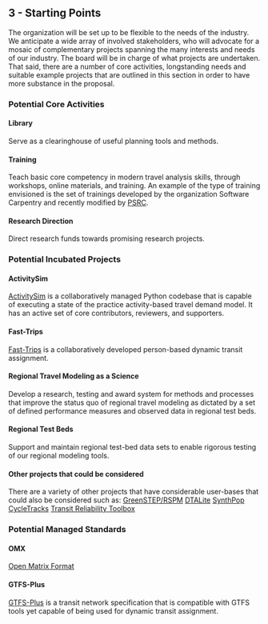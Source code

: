 ## 3 - Starting Points

The organization will be set up to be flexible to the needs of the industry.  We anticipate a wide array of involved stakeholders, who will advocate for a mosaic of complementary projects spanning the many interests and needs of our industry. The board will be in charge of what projects are undertaken.  That said, there are a number of core activities, longstanding needs and suitable example projects that are outlined in this section in order to have more substance in the proposal.

### Potential Core Activities

#### Library

Serve as a clearinghouse of useful planning tools and methods.

#### Training

Teach basic core competency in modern travel analysis skills, through workshops, online materials, and training. An example of the type of training envisioned is the set of trainings developed by the organization Software Carpentry and recently modified by [PSRC](https://github.com/psrc/novice-python). 

#### Research Direction

Direct research funds towards promising research projects.

### Potential Incubated Projects

#### ActivitySim

[ActivitySim](http://github.com/UDST/activitysim) is a collaboratively managed Python codebase that is capable of executing a state of the practice activity-based travel demand model.  It has an active set of core contributors, reviewers, and supporters.

#### Fast-Trips

[Fast-Trips](https://github.com/MetropolitanTransportationCommission/fast-trips) is a collaboratively developed person-based dynamic transit assignment.

#### Regional Travel Modeling as a Science

Develop a research, testing and award system for methods and processes that improve the status quo of regional travel modeling as dictated by a set of defined performance measures and observed data in regional test beds.

#### Regional Test Beds

Support and maintain regional test-bed data sets to enable rigorous testing of our regional modeling tools.

#### Other projects that could be considered

There are a variety of other projects that have considerable user-bases that could also be considered such as:
[GreenSTEP/RSPM](https://github.com/gregorbj/RSPM)
[DTALite](https://sites.google.com/site/dtalite/)
[SynthPop](https://github.com/UDST/synthpop)
[CycleTracks](https://github.com/sfcta/CycleTracks)
[Transit Reliability Toolbox](https://github.com/sfcta/delay_distribution)

### Potential Managed Standards

#### OMX

[Open Matrix Format](https://sites.google.com/site/openmodeldata/)

#### GTFS-Plus

[GTFS-Plus](https://github.com/osplanning-data-standards/GTFS-PLUS) is a transit network specification that is compatible with GTFS tools yet capable of being used for dynamic transit assignment.



